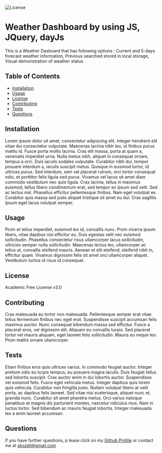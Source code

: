 ![License](https://img.shields.io/static/v1?label=License&message=Academic+FreeLicensev3.0&color=green)
# Weather Dashboard by using JS, JQuery, dayJs
This is a Weather Dasboard that has following options : Current and 5-days forecast weather information, Previous searched stored in local storage, Visual demonstration of weather status

## Table of Contents
* [Installation](#installation)
* [Usage](#usage)
* [License](#license)
* [Contributing](#contributing)
* [Tests](#tests)
* [Questions](#questions)

## Installation
Lorem ipsum dolor sit amet, consectetur adipiscing elit. Integer hendrerit elit vitae dui consectetur vulputate. Maecenas lacinia nibh leo, ut finibus purus mattis id. Fusce porta mollis lacinia. Cras elit massa, porta at quam a, venenatis imperdiet urna. Nulla metus nibh, aliquet in consequat ornare, tempus a orci. Duis iaculis sodales vulputate. Curabitur nibh dui, tempor posuere interdum a, iaculis suscipit metus. Quisque in euismod tortor, id ultrices purus. Sed interdum, sem vel placerat rutrum, orci tortor consequat odio, et porttitor felis ligula sed purus. Vivamus vel lacus sit amet diam commodo vestibulum nec quis ligula. Cras lacinia, tellus in maximus euismod, tellus libero condimentum erat, sed tempor ex ipsum sed velit. Sed ac lectus nisl. Phasellus efficitur pellentesque finibus. Nam eget volutpat ex. Curabitur quis massa sed justo aliquet tristique sit amet eu dui. Cras sagittis ipsum eget lacus volutpat semper.
## Usage
Proin et tellus imperdiet, euismod leo id, convallis nunc. Proin viverra ipsum libero, vitae dapibus nisi efficitur eu. Duis egestas velit nec euismod sollicitudin. Phasellus consectetur risus ullamcorper lacus sollicitudin, ultricies semper nulla sollicitudin. Maecenas lectus leo, ullamcorper ac tellus ut, convallis eleifend mauris. Aenean et elit eleifend, eleifend nibh in, efficitur quam. Vivamus dignissim felis sit amet orci ullamcorper aliquet. Vestibulum luctus id risus id consequat.
## License
Academic Free License v3.0
## Contributing
Cras malesuada eu tortor non malesuada. Pellentesque semper erat vitae tellus fermentum finibus nec eget erat. Suspendisse suscipit accumsan felis maximus auctor. Nunc consequat bibendum massa sed efficitur. Fusce a placerat eros, vel dignissim elit. Aliquam eu convallis turpis. Sed placerat tortor vel mauris aliquam, eget laoreet felis sollicitudin. Mauris eu neque leo. Proin mattis ornare ullamcorper.
## Tests
Etiam finibus eros quis ultrices varius. In commodo feugiat auctor. Integer pretium odio eu turpis tempus, eu posuere magna iaculis. Duis feugiat tellus sed lobortis suscipit. Cras auctor enim in dui lobortis auctor. Suspendisse vel euismod felis. Fusce eget vehicula metus. Integer dapibus quis lorem quis vehicula. Curabitur non fringilla justo. Nullam volutpat libero at velit porta, ac dapibus felis laoreet. Sed vitae nisi scelerisque, aliquet nunc et, gravida nunc. Curabitur sit amet pharetra metus. Orci varius natoque penatibus et magnis dis parturient montes, nascetur ridiculus mus. Nam in luctus tortor. Sed bibendum ac mauris feugiat lobortis. Integer malesuada leo a enim laoreet accumsan.
## Questions
If you have further questions, p
lease click on my [Github Profile](https://www.github.com/ozdilkazim) or contact me at [skozdil@gmail.com](skozdil@gmail.com)